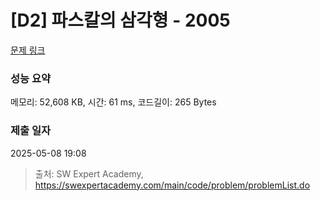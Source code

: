 # [D2] 파스칼의 삼각형 - 2005 

[문제 링크](https://swexpertacademy.com/main/code/problem/problemDetail.do?contestProbId=AV5P0-h6Ak4DFAUq) 

### 성능 요약

메모리: 52,608 KB, 시간: 61 ms, 코드길이: 265 Bytes

### 제출 일자

2025-05-08 19:08



> 출처: SW Expert Academy, https://swexpertacademy.com/main/code/problem/problemList.do